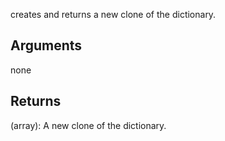 creates and returns a new clone of the dictionary.

## Arguments
none


## Returns
(array): A new clone of the dictionary.
